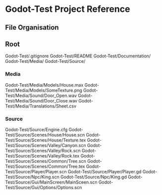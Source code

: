 # Godot-Test Project Reference

## File Organisation

## Root
Godot-Test/.gitignore
Godot-Test/README
Godot-Test/Documentation/
Godot-Test/Media/
Godot-Test/Source/

### Media
Godot-Test/Media/Models/House.max
Godot-Test/Media/Models/SomeTexture.png
Godot-Test/Media/Sound/Door_Open.wav
Godot-Test/Media/Sound/Door_Close.wav
Godot-Test/Media/Translations/Sheet.csv

### Source
Godot-Test/Source/Engine.cfg
Godot-Test/Source/Scenes/House/House.scn
Godot-Test/Source/Scenes/House/Texture.tex
Godot-Test/Source/Scenes/Valley/Canyon.scn
Godot-Test/Source/Scenes/Valley/Rock.scn
Godot-Test/Source/Scenes/Valley/Rock.tex
Godot-Test/Source/Scenes/Common/Tree.scn
Godot-Test/Source/Scenes/Common/Tree.tex
Godot-Test/Source/Player/Player.scn
Godot-Test/Source/Player/Player.gd
Godot-Test/Source/Npc/King.scn
Godot-Test/Source/Npc/King.gd
Godot-Test/Source/Gui/MainScreen/MainSceen.scn
Godot-Test/Source/Gui/Options/Options.scn

